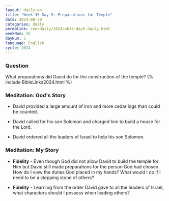 ```yaml
---
layout: daily-en
title: "Week 35 Day 5: Preparations for Temple"
date: 2024-08-30
categories: daily
permalink: /en/daily/2024/wk35-day5-daily.html
weekNum: 35
dayNum: 5
language: English
cycle: 2024
---
```


### Question     
What preparations did David do for the construction of the temple?
{% include BibleLinks2024.html %} 

### Meditation: God's Story   
+ David provided a large amount of iron and more cedar logs than could be counted. 

+ David called for his son Solomon and charged him to build a house for the Lord. 

+ David ordered all the leaders of Israel to help his son Solomon. 

### Meditation: My Story   
+ **Fidelity** - Even though God did not allow David to build the temple for Him but David still made preparations for the person God had chosen. How do I view the duties God placed in my hands? What would I do if I need to be a stepping stone of others? 

+ **Fidelity** - Learning from the order David gave to all the leaders of Israel, what characters should I possess when leading others? 
